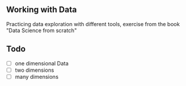 ## Working with Data

Practicing data exploration with different tools, exercise from the book "Data Science from scratch"

## Todo
- [ ] one dimensional Data
- [ ] two dimensions
- [ ] many dimensions

